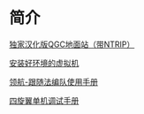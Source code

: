 # 简介

[独家汉化版QGC地面站（带NTRIP）](GGS.md)

[安装好环境的虚拟机](VMWARE.md)

[领航-跟随法编队使用手册](SWARM.md)

[四旋翼单机调试手册](SUMMARY.md)

